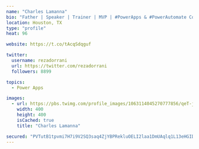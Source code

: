 ```yaml
---
name: "Charles Lamanna"
bio: "Father | Speaker | Trainer | MVP | #PowerApps & #PowerAutomate Community Super User | YouTuber Right-pointing triangle http://youtube.com/c/rezadorrani | Learn - Share - Clockwise rightwards and leftwards open circle arrows"
location: Houston, TX
type: "profile"
heat: 96

website: https://t.co/tAcqSdqguf

twitter:
  username: rezadorrani
  url: https://twitter.com/rezadorrani
  followers: 8899

topics:
  - Power Apps

images:
  - url: https://pbs.twimg.com/profile_images/1063114045270777856/qeT-jpWr_400x400.jpg
    width: 400
    height: 400
    isCached: true
    title: "Charles Lamanna"

secured: "PVTutB1tpvmi7H7i9V2SQ3saq4ZjYBPRekluOELI2laa1DmUAqlq1L13eHGIDOVzqB8isqnNFl4svondUdRIjxu0PQqA1kf5BWSyGGTOUtdpm7Adq475r8NPYShSz1RwOKFW8YWufIYSitcGmS1eTRI3royLdH9UDGAIKHsvB2zgXLVm6D8I4iTQ9DM/cjsbSnYZPRwTxkI3yHY+D3tpCyhixBOonVFTdfpekShPo17YMIFelgXMCk8r6V0cmQ6rnGPnwJm85QT7Hmx5wGo5LYjGsz1+Tn8HhyBMwhVzFpTxWF8EH2IUXfu00eVnwx1udjetjKaQkC4Kbk1KTonRzfDrCQY03DQwsZqxoWIX7s+dUAhLmLre5F7wF9Se7wOyYRQwIdhVHnFH1Z5gg/LXAQ==;eXb6ERNM8OScEiT1Uurf7g=="
---
```


